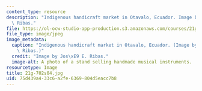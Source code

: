 ```yaml
---
content_type: resource
description: "Indigenous handicraft market in Otavalo, Ecuador. Image by Jos\xE9 E.\
  \ Ribas."
file: https://ol-ocw-studio-app-production.s3.amazonaws.com/courses/21g-702-spanish-ii-spring-2004/75d439a433c6a2fe6369804d5eacc7b8_21g-702s04.jpg
file_type: image/jpeg
image_metadata:
  caption: "Indigenous handicraft market in Otavalo, Ecuador. (Image by Jos\xE9 E.\
    \ Ribas.)"
  credit: "Image by Jos\xE9 E. Ribas."
  image-alt: A photo of a stand selling handmade musical instruments.
resourcetype: Image
title: 21g-702s04.jpg
uid: 75d439a4-33c6-a2fe-6369-804d5eacc7b8
---
```


